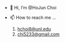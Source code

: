 - 👋 Hi, I’m @HoJun Choi

- 📫 How to reach me ...
  1. hchoi8@unl.edu
  2. chj5233@gmail.com

<!---
Choihojun/Choihojun is a ✨ special ✨ repository because its `README.md` (this file) appears on your GitHub profile.
You can click the Preview link to take a look at your changes.
--->
